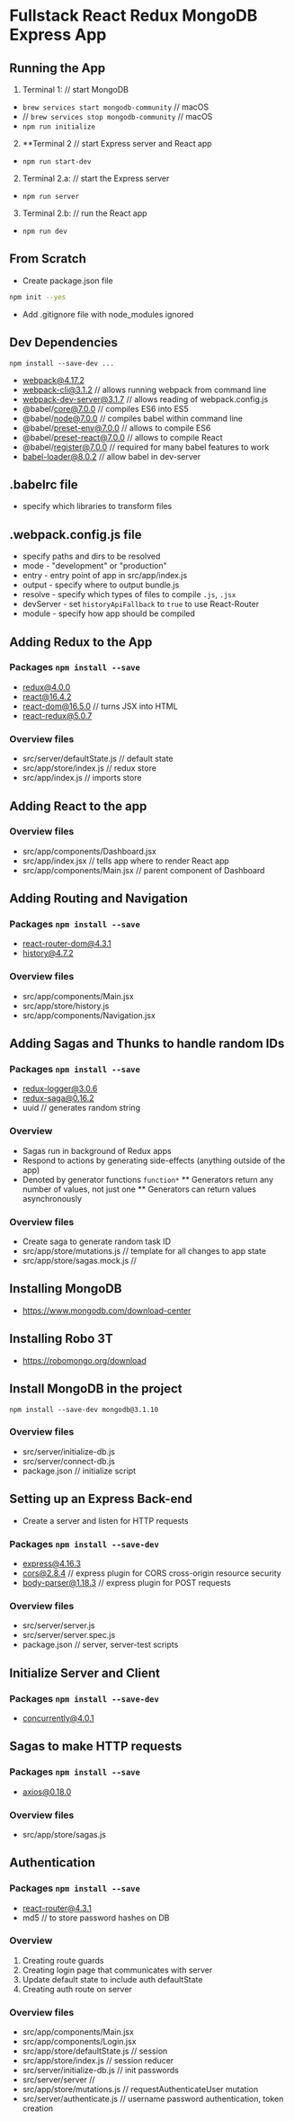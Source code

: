 # Fullstack React Redux MongoDB Express App

## Running the App
1. Terminal 1: // start MongoDB
* `brew services start mongodb-community` // macOS
* // `brew services stop mongodb-community` // macOS
* `npm run initialize`

2. **Terminal 2 // start Express server and React app
* `npm run start-dev`

2. Terminal 2.a: // start the Express server
* `npm run server` 

3. Terminal 2.b: // run the React app
* `npm run dev`

## From Scratch
* Create package.json file
```bash
npm init --yes
```
* Add .gitignore file with node_modules ignored

## Dev Dependencies 
`npm install --save-dev ...`
* webpack@4.17.2
* webpack-cli@3.1.2 // allows running webpack from command line
* webpack-dev-server@3.1.7 // allows reading of webpack.config.js
* @babel/core@7.0.0 // compiles ES6 into ES5
* @babel/node@7.0.0 // compiles babel within command line
* @babel/preset-env@7.0.0 // allows to compile ES6
* @babel/preset-react@7.0.0 // allows to compile React
* @babel/register@7.0.0 // required for many babel features to work
* babel-loader@8.0.2 // allow babel in dev-server

## .babelrc file
* specify which libraries to transform files

## .webpack.config.js file
* specify paths and dirs to be resolved
* mode - "development" or "production"
* entry - entry point of app in src/app/index.js
* output - specify where to output bundle.js
* resolve - specify which types of files to compile `.js`, `.jsx`
* devServer - set `historyApiFallback` to `true` to use React-Router
* module - specify how app should be compiled

## Adding Redux to the App
### Packages `npm install --save`
* redux@4.0.0
* react@16.4.2
* react-dom@16.5.0 // turns JSX into HTML
* react-redux@5.0.7

### Overview files
* src/server/defaultState.js // default state
* src/app/store/index.js // redux store
* src/app/index.js // imports store
 
## Adding React to the app
### Overview files
* src/app/components/Dashboard.jsx
* src/app/index.jsx // tells app where to render React app
* src/app/components/Main.jsx // parent component of Dashboard

## Adding Routing and Navigation
### Packages `npm install --save`
* react-router-dom@4.3.1
* history@4.7.2

### Overview files
* src/app/components/Main.jsx
* src/app/store/history.js
* src/app/components/Navigation.jsx

## Adding Sagas and Thunks to handle random IDs
### Packages `npm install --save`
* redux-logger@3.0.6
* redux-saga@0.16.2
* uuid // generates random string

### Overview
* Sagas run in background of Redux apps
* Respond to actions by generating side-effects (anything outside of the app)
* Denoted by generator functions `function*`
** Generators return any number of values, not just one
** Generators can return values asynchronously

### Overview files
* Create saga to generate random task ID
* src/app/store/mutations.js // template for all changes to app state
* src/app/store/sagas.mock.js // 

## Installing MongoDB
* https://www.mongodb.com/download-center

## Installing Robo 3T
* https://robomongo.org/download

## Install MongoDB in the project
`npm install --save-dev mongodb@3.1.10`

### Overview files
* src/server/initialize-db.js
* src/server/connect-db.js
* package.json // initialize script

## Setting up an Express Back-end
* Create a server and listen for HTTP requests

### Packages `npm install --save-dev`
* express@4.16.3
* cors@2.8.4 // express plugin for CORS cross-origin resource security
* body-parser@1.18.3 // express plugin for POST requests

### Overview files
* src/server/server.js
* src/server/server.spec.js
* package.json // server, server-test scripts

## Initialize Server and Client
### Packages `npm install --save-dev`
* concurrently@4.0.1

## Sagas to make HTTP requests
### Packages `npm install --save`
* axios@0.18.0

### Overview files
* src/app/store/sagas.js

## Authentication
### Packages `npm install --save`
* react-router@4.3.1
* md5 // to store password hashes on DB

### Overview
1. Creating route guards
2. Creating login page that communicates with server
3. Update default state to include auth defaultState
4. Creating auth route on server

### Overview files
* src/app/components/Main.jsx
* src/app/components/Login.jsx
* src/app/store/defaultState.js // session
* src/app/store/index.js // session reducer
* src/server/initialize-db.js // init passwords
* src/server/server // 
* src/app/store/mutations.js // requestAuthenticateUser mutation
* src/server/authenticate.js // username password authentication, token creation

